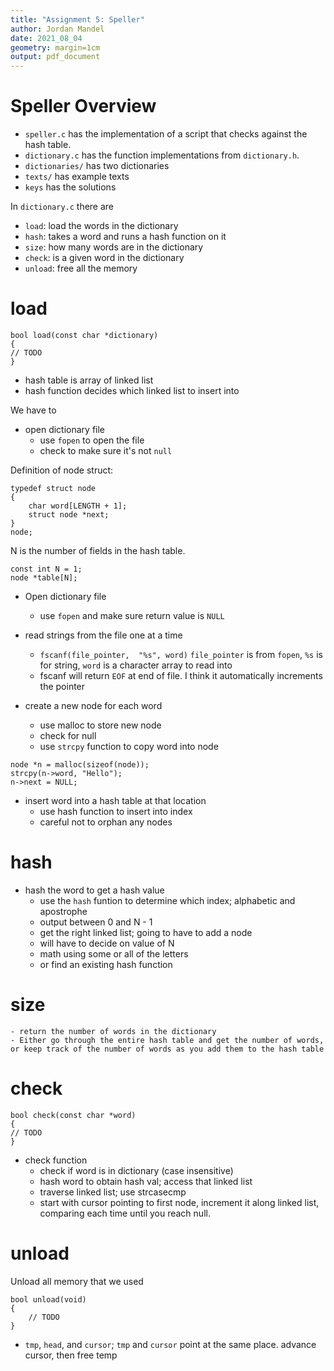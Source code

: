 ```yaml
---
title: "Assignment 5: Speller"
author: Jordan Mandel
date: 2021_08_04
geometry: margin=1cm
output: pdf_document
---
```

# Speller Overview
- `speller.c` has the implementation of a script that checks against the hash table.
- `dictionary.c` has the function implementations from `dictionary.h`.
- `dictionaries/` has two dictionaries
- `texts/` has example texts
- `keys` has the solutions

In `dictionary.c` there are 
- `load`: load the words in the dictionary
- `hash`: takes a word and runs a hash function on it
- `size`: how many words are in the dictionary
- `check`: is a given word in the dictionary
- `unload`: free all the memory

# load
```
bool load(const char *dictionary)
{
// TODO
}
```
- hash table is array of linked list
- hash function decides which linked list to insert into

We have to

- open dictionary file
	- use `fopen` to open the file
	- check to make sure it's not `null`

Definition of node struct:
```
typedef struct node
{
	char word[LENGTH + 1];
	struct node *next;
}
node;
```

N is the number of fields in the hash table. 
```
const int N = 1;
node *table[N];
```

- Open dictionary file
	- use `fopen` and make sure return value is `NULL`

- read strings from the file one at a time
	- `fscanf(file_pointer,  "%s", word)` `file_pointer` is from `fopen`, `%s` is for string, `word` is a character array to read into
	- fscanf will return `EOF` at end of file.  I think it automatically increments the pointer

- create a new node for each word
	- use malloc to store new node
	- check for null
	- use `strcpy` function to copy word into node

```
node *n = malloc(sizeof(node));
strcpy(n->word, "Hello");
n->next = NULL;
```


- insert word into a hash table at that location
	- use hash function to insert into index
	- careful not to orphan any nodes




# hash

- hash the word to get a hash value
	- use the `hash` funtion to determine which index; alphabetic and apostrophe
	- output between 0 and N - 1
	- get the right linked list; going to have to add a node
	- will have to decide on value of N
	- math using some or all of the letters
	- or find an existing hash function

# size
	- return the number of words in the dictionary
	- Either go through the entire hash table and get the number of words, or keep track of the number of words as you add them to the hash table

# check
```
bool check(const char *word)
{
// TODO
}
```
- check function
	- check if word is in dictionary (case insensitive)
	- hash word to obtain hash val; access that linked list
	- traverse linked list; use strcasecmp
	- start with cursor pointing to first node, increment it along linked list, comparing each time until you reach null.

# unload
Unload all memory that we used
```
bool unload(void)
{
	// TODO
}
```

- `tmp`, `head`, and `cursor`; `tmp` and `cursor` point at the same place. advance cursor, then free temp
